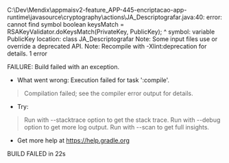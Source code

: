 C:\Dev\Mendix\appmaisv2-feature_APP-445-encriptacao-app-runtime\javasource\cryptography\actions\JA_Descriptografar.java:40: error: cannot find symbol
		boolean keysMatch = RSAKeyValidator.doKeysMatch(PrivateKey, PublicKey);
		                                                            ^
  symbol:   variable PublicKey
  location: class JA_Descriptografar
Note: Some input files use or override a deprecated API.
Note: Recompile with -Xlint:deprecation for details.
1 error

FAILURE: Build failed with an exception.

* What went wrong:
Execution failed for task ':compile'.
> Compilation failed; see the compiler error output for details.

* Try:
> Run with --stacktrace option to get the stack trace.
> Run with --debug option to get more log output.
> Run with --scan to get full insights.

* Get more help at https://help.gradle.org

BUILD FAILED in 22s

